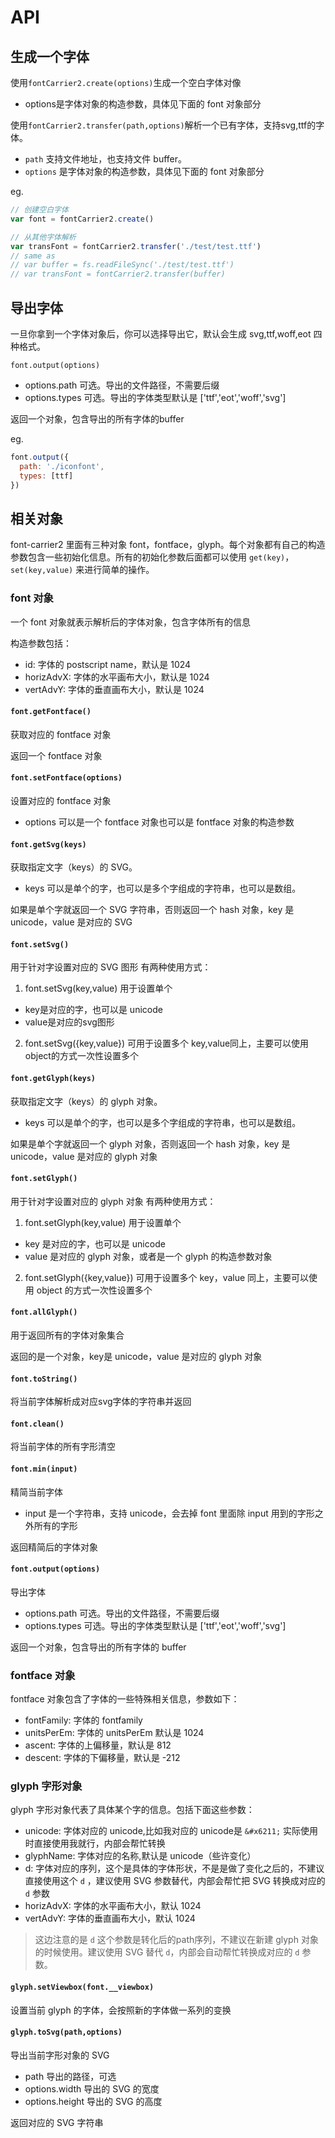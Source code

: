 # API


## 生成一个字体

使用`fontCarrier2.create(options)`生成一个空白字体对像

* options是字体对象的构造参数，具体见下面的 font 对象部分

使用`fontCarrier2.transfer(path,options)`解析一个已有字体，支持svg,ttf的字体。

* `path` 支持文件地址，也支持文件 buffer。
* `options` 是字体对象的构造参数，具体见下面的 font 对象部分

eg.

``` js
// 创建空白字体
var font = fontCarrier2.create()

// 从其他字体解析
var transFont = fontCarrier2.transfer('./test/test.ttf')
// same as
// var buffer = fs.readFileSync('./test/test.ttf')
// var transFont = fontCarrier2.transfer(buffer)
```
## 导出字体

一旦你拿到一个字体对象后，你可以选择导出它，默认会生成 svg,ttf,woff,eot 四种格式。

`font.output(options)`

* options.path  可选。导出的文件路径，不需要后缀
* options.types 可选。导出的字体类型默认是 ['ttf','eot','woff','svg']

返回一个对象，包含导出的所有字体的buffer

eg.

``` js
font.output({
  path: './iconfont',
  types: [ttf]
})

```

## 相关对象

font-carrier2 里面有三种对象 font，fontface，glyph。每个对象都有自己的构造参数包含一些初始化信息。所有的初始化参数后面都可以使用 `get(key)`，`set(key,value)` 来进行简单的操作。


### font 对象

一个 font 对象就表示解析后的字体对象，包含字体所有的信息

构造参数包括：

* id: 字体的 postscript name，默认是 1024
* horizAdvX: 字体的水平画布大小，默认是 1024
* vertAdvY: 字体的垂直画布大小，默认是 1024


#### `font.getFontface()`
获取对应的 fontface 对象

返回一个 fontface 对象

#### `font.setFontface(options)`
设置对应的 fontface 对象

* options 可以是一个 fontface 对象也可以是 fontface 对象的构造参数

#### `font.getSvg(keys)`
获取指定文字（keys）的 SVG。

* keys 可以是单个的字，也可以是多个字组成的字符串，也可以是数组。

如果是单个字就返回一个 SVG 字符串，否则返回一个 hash 对象，key 是 unicode，value 是对应的 SVG

#### `font.setSvg()`
用于针对字设置对应的 SVG 图形
有两种使用方式：

1. font.setSvg(key,value) 用于设置单个
  * key是对应的字，也可以是 unicode
  * value是对应的svg图形
2. font.setSvg({key,value}) 可用于设置多个
  key,value同上，主要可以使用object的方式一次性设置多个

#### `font.getGlyph(keys)`
获取指定文字（keys）的 glyph 对象。

* keys 可以是单个的字，也可以是多个字组成的字符串，也可以是数组。

如果是单个字就返回一个 glyph 对象，否则返回一个 hash 对象，key 是 unicode，value 是对应的 glyph 对象


#### `font.setGlyph()`
用于针对字设置对应的 glyph 对象
有两种使用方式：

1. font.setGlyph(key,value) 用于设置单个
  * key 是对应的字，也可以是 unicode
  * value 是对应的 glyph 对象，或者是一个 glyph 的构造参数对象
2. font.setGlyph({key,value}) 可用于设置多个
  key，value 同上，主要可以使用 object 的方式一次性设置多个

#### `font.allGlyph()`
用于返回所有的字体对象集合

返回的是一个对象，key是 unicode，value 是对应的 glyph 对象

#### `font.toString()`
将当前字体解析成对应svg字体的字符串并返回

#### `font.clean()`
将当前字体的所有字形清空

#### `font.min(input)`
精简当前字体

* input 是一个字符串，支持 unicode，会去掉 font 里面除 input 用到的字形之外所有的字形

返回精简后的字体对象

#### `font.output(options)`
导出字体

* options.path  可选。导出的文件路径，不需要后缀
* options.types 可选。导出的字体类型默认是 ['ttf','eot','woff','svg']

返回一个对象，包含导出的所有字体的 buffer




### fontface 对象

fontface 对象包含了字体的一些特殊相关信息，参数如下：

* fontFamily: 字体的 fontfamily
* unitsPerEm: 字体的 unitsPerEm 默认是 1024
* ascent: 字体的上偏移量，默认是 812
* descent: 字体的下偏移量，默认是 -212


### glyph 字形对象

glyph 字形对象代表了具体某个字的信息。包括下面这些参数：

* unicode: 字体对应的 unicode,比如我对应的 unicode是 `&#x6211;` 实际使用时直接使用我就行，内部会帮忙转换
* glyphName: 字体对应的名称,默认是 unicode（些许变化）
* d: 字体对应的序列，这个是具体的字体形状，不是是做了变化之后的，不建议直接使用这个 `d` ，建议使用 SVG 参数替代，内部会帮忙把 SVG 转换成对应的 `d` 参数
* horizAdvX: 字体的水平画布大小，默认 1024
* vertAdvY: 字体的垂直画布大小，默认 1024

> 这边注意的是 `d` 这个参数是转化后的path序列，不建议在新建 glyph 对象的时候使用。建议使用 SVG 替代 `d`，内部会自动帮忙转换成对应的 `d` 参数。


#### `glyph.setViewbox(font.__viewbox)`
设置当前 glyph 的字体，会按照新的字体做一系列的变换


#### `glyph.toSvg(path,options)`
导出当前字形对象的 SVG

* path           导出的路径，可选
* options.width  导出的 SVG 的宽度
* options.height 导出的 SVG 的高度

返回对应的 SVG 字符串
